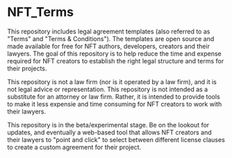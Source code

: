 # NFT_Terms
This repository includes legal agreement templates (also referred to as "Terms" and "Terms & Conditions"). The templates are open source and made available for free for NFT authors, developers, creators and their lawyers. The goal of this repository is to help reduce the time and expense required for NFT creators to establish the right legal structure and terms for their projects.

This repository is not a law firm (nor is it operated by a law firm), and it is not legal advice or representation.  This repository is not intended as a substitute for an attorney or law firm.  Rather, it is intended to provide tools to make it less expensie and time consuming for NFT creators to work with their lawyers.  

This repository is in the beta/experimental stage.  Be on the lookout for updates, and eventually a web-based tool that allows NFT creators and their lawyers to "point and click" to select between different license clauses to create a custom agreement for their project.
